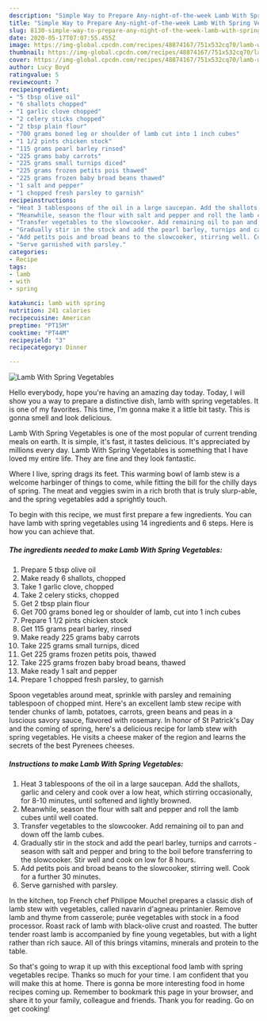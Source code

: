 ```yaml
---
description: "Simple Way to Prepare Any-night-of-the-week Lamb With Spring Vegetables"
title: "Simple Way to Prepare Any-night-of-the-week Lamb With Spring Vegetables"
slug: 8130-simple-way-to-prepare-any-night-of-the-week-lamb-with-spring-vegetables
date: 2020-05-17T07:07:55.455Z
image: https://img-global.cpcdn.com/recipes/48874167/751x532cq70/lamb-with-spring-vegetables-recipe-main-photo.jpg
thumbnail: https://img-global.cpcdn.com/recipes/48874167/751x532cq70/lamb-with-spring-vegetables-recipe-main-photo.jpg
cover: https://img-global.cpcdn.com/recipes/48874167/751x532cq70/lamb-with-spring-vegetables-recipe-main-photo.jpg
author: Lucy Boyd
ratingvalue: 5
reviewcount: 7
recipeingredient:
- "5 tbsp olive oil"
- "6 shallots chopped"
- "1 garlic clove chopped"
- "2 celery sticks chopped"
- "2 tbsp plain flour"
- "700 grams boned leg or shoulder of lamb cut into 1 inch cubes"
- "1 1/2 pints chicken stock"
- "115 grams pearl barley rinsed"
- "225 grams baby carrots"
- "225 grams small turnips diced"
- "225 grams frozen petits pois thawed"
- "225 grams frozen baby broad beans thawed"
- "1 salt and pepper"
- "1 chopped fresh parsley to garnish"
recipeinstructions:
- "Heat 3 tablespoons of the oil in a large saucepan. Add the shallots, garlic and celery and cook over a low heat, which stirring occasionally, for 8-10 minutes, until softened and lightly browned."
- "Meanwhile, season the flour with salt and pepper and roll the lamb cubes until well coated."
- "Transfer vegetables to the slowcooker. Add remaining oil to pan and down off the lamb cubes."
- "Gradually stir in the stock and add the pearl barley, turnips and carrots - season with salt and pepper and bring to the boil before transferring to the slowcooker. Stir well and cook on low for 8 hours."
- "Add petits pois and broad beans to the slowcooker, stirring well. Cook for a further 30 minutes."
- "Serve garnished with parsley."
categories:
- Recipe
tags:
- lamb
- with
- spring

katakunci: lamb with spring 
nutrition: 241 calories
recipecuisine: American
preptime: "PT15M"
cooktime: "PT44M"
recipeyield: "3"
recipecategory: Dinner

---
```



![Lamb With Spring Vegetables](https://img-global.cpcdn.com/recipes/48874167/751x532cq70/lamb-with-spring-vegetables-recipe-main-photo.jpg)

Hello everybody, hope you're having an amazing day today. Today, I will show you a way to prepare a distinctive dish, lamb with spring vegetables. It is one of my favorites. This time, I'm gonna make it a little bit tasty. This is gonna smell and look delicious.

Lamb With Spring Vegetables is one of the most popular of current trending meals on earth. It is simple, it's fast, it tastes delicious. It's appreciated by millions every day. Lamb With Spring Vegetables is something that I have loved my entire life. They are fine and they look fantastic.

Where I live, spring drags its feet. This warming bowl of lamb stew is a welcome harbinger of things to come, while fitting the bill for the chilly days of spring. The meat and veggies swim in a rich broth that is truly slurp-able, and the spring vegetables add a sprightly touch.


To begin with this recipe, we must first prepare a few ingredients. You can have lamb with spring vegetables using 14 ingredients and 6 steps. Here is how you can achieve that.

<!--inarticleads1-->

##### The ingredients needed to make Lamb With Spring Vegetables:

1. Prepare 5 tbsp olive oil
1. Make ready 6 shallots, chopped
1. Take 1 garlic clove, chopped
1. Take 2 celery sticks, chopped
1. Get 2 tbsp plain flour
1. Get 700 grams boned leg or shoulder of lamb, cut into 1 inch cubes
1. Prepare 1 1/2 pints chicken stock
1. Get 115 grams pearl barley, rinsed
1. Make ready 225 grams baby carrots
1. Take 225 grams small turnips, diced
1. Get 225 grams frozen petits pois, thawed
1. Take 225 grams frozen baby broad beans, thawed
1. Make ready 1 salt and pepper
1. Prepare 1 chopped fresh parsley, to garnish


Spoon vegetables around meat, sprinkle with parsley and remaining tablespoon of chopped mint. Here&#39;s an excellent lamb stew recipe with tender chunks of lamb, potatoes, carrots, green beans and peas in a luscious savory sauce, flavored with rosemary. In honor of St Patrick&#39;s Day and the coming of spring, here&#39;s a delicious recipe for lamb stew with spring vegetables. He visits a cheese maker of the region and learns the secrets of the best Pyrenees cheeses. 

<!--inarticleads2-->

##### Instructions to make Lamb With Spring Vegetables:

1. Heat 3 tablespoons of the oil in a large saucepan. Add the shallots, garlic and celery and cook over a low heat, which stirring occasionally, for 8-10 minutes, until softened and lightly browned.
1. Meanwhile, season the flour with salt and pepper and roll the lamb cubes until well coated.
1. Transfer vegetables to the slowcooker. Add remaining oil to pan and down off the lamb cubes.
1. Gradually stir in the stock and add the pearl barley, turnips and carrots - season with salt and pepper and bring to the boil before transferring to the slowcooker. Stir well and cook on low for 8 hours.
1. Add petits pois and broad beans to the slowcooker, stirring well. Cook for a further 30 minutes.
1. Serve garnished with parsley.


In the kitchen, top French chef Philippe Mouchel prepares a classic dish of lamb stew with vegetables, called navarin d&#39;agneau printanier. Remove lamb and thyme from casserole; purée vegetables with stock in a food processor. Roast rack of lamb with black-olive crust and roasted. The butter tender roast lamb is accompanied by fine young vegetables, but with a light rather than rich sauce. All of this brings vitamins, minerals and protein to the table. 

So that's going to wrap it up with this exceptional food lamb with spring vegetables recipe. Thanks so much for your time. I am confident that you will make this at home. There is gonna be more interesting food in home recipes coming up. Remember to bookmark this page in your browser, and share it to your family, colleague and friends. Thank you for reading. Go on get cooking!
